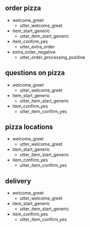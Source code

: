 ## order pizza
* welcome_greet
  - utter_welcome_greet
* item_start_generic
  - utter_item_start_generic
* item_confirm_yes
  - utter_extra_order
* extra_order_negative
  - utter_order_processing_positive

## questions on pizza
* welcome_greet
  - utter_welcome_greet
* item_start_generic
  - utter_item_start_generic
* item_confirm_yes
  - utter_item_confirm_yes

## pizza locations
* welcome_greet
  - utter_welcome_greet
* item_start_generic
  - utter_item_start_generic
* item_confirm_yes
  - utter_item_confirm_yes

## delivery
* welcome_greet
  - utter_welcome_greet
* item_start_generic
  - utter_item_start_generic
* item_confirm_yes
  - utter_item_confirm_yes